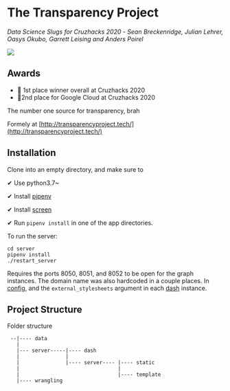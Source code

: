 # The Transparency Project
*Data Science Slugs for Cruzhacks 2020* -
*Sean Breckenridge, Julian Lehrer, Oasys Okubo, Garrett Leising and Anders Poirel*

<img src="https://raw.githubusercontent.com/Jswig/dss-cruzhacks/master/.github/demo.gif">

## Awards

- 🥇 1st place winner overall at Cruzhacks 2020
- 🥈2nd place for Google Cloud at Cruzhacks 2020

The number one source for transparency, brah

Formely at [http://transparencyproject.tech/](http://transparencyproject.tech/)

## Installation

Clone into an empty directory, and make sure to

✔ Use python3.7~

✔ Install [pipenv](https://github.com/pypa/pipenv)

✔ Install [screen](https://www.gnu.org/software/screen/)

✔ Run `pipenv install` in one of the app directories.

To run the server:

```
cd server
pipenv install
./restart_server
```

Requires the ports 8050, 8051, and 8052 to be open for the graph instances. The domain name was also hardcoded in a couple places. In [config](https://github.com/Jswig/dss-cruzhacks/blob/master/server/server/constants.py), and the `external_stylesheets` argument in each [dash](https://github.com/Jswig/dss-cruzhacks/tree/master/server/dash) instance.

## Project Structure

Folder structure

```
 --|---- data 
   |
   |--- server-----|---- dash
   |               |
   |               |---- server---- |---- static
   |                                |
   |                                |---- template
   |---- wrangling
```
